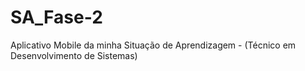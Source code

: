 # SA_Fase-2
Aplicativo Mobile da minha Situação de Aprendizagem - (Técnico em Desenvolvimento de Sistemas)
